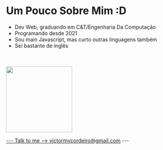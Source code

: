 <h1>Um Pouco Sobre Mim :D</h1>

<ul>
  <li>Dev Web, graduando em C&T/Engenharia Da Computação</li>
  <li>Programando desde 2021</li>
  <li>Sou main Javascript, mas curto outras linguagens também</li>
  <li>Sei bastante de inglês</li>
</ul>

<br>
<br>

<div>
<a href="https://github.com/alphachief13">
<img loading="lazy" height="180em" src="https://github-readme-stats.vercel.app/api/top-langs/?username=alphachief13&layout=compact&langs_count=7&theme=dracula"/>
</div>
  
--- Talk to me -->  victormvcordeiro@gmail.com ---
